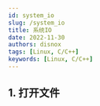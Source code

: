 ```yaml
---
id: system_io
slug: /system_io
title: 系统IO
date: 2022-11-30
authors: disnox
tags: [Linux, C/C++]
keywords: [Linux, C/C++]
---
```


## 1. 打开文件

